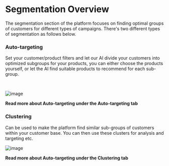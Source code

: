 # Segmentation Overview

The segmentation section of the platform focuses on finding optimal groups of customers for different types of campaigns. There's two different types of segmentation as follows below.

### Auto-targeting
Set your customer/product filters and let our AI divide your customers into optimized subgroups for your products, you can either choose the products yourself, or let the AI find suitable products to recommend for each sub-group.


<br>

![image](https://user-images.githubusercontent.com/103515314/211313269-d5f2d9c5-dc85-4854-839f-6a380ed0a242.png)

<b>Read more about Auto-targeting under the Auto-targeting tab</b>

### Clustering
Can be used to make the platform find similar sub-groups of customers within your customer base. You can then use these clusters for analysis and targeting etc.

![image](https://user-images.githubusercontent.com/103515314/211312538-7e69445d-523c-472d-8601-cef56c29429a.png)

<b>Read more about Auto-targeting under the Clustering tab</b>